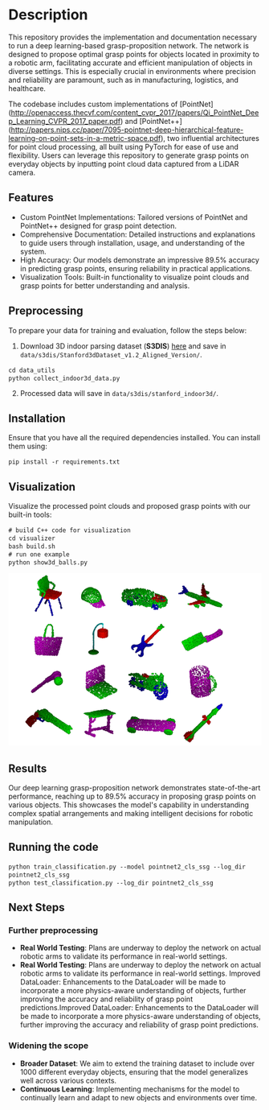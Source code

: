 # Description 
This repository provides the implementation and documentation necessary to run a deep learning-based grasp-proposition network. The network is designed to propose optimal grasp points for objects located in proximity to a robotic arm, facilitating accurate and efficient manipulation of objects in diverse settings. This is especially crucial in environments where precision and reliability are paramount, such as in manufacturing, logistics, and healthcare.

The codebase includes custom implementations of [PointNet] (http://openaccess.thecvf.com/content_cvpr_2017/papers/Qi_PointNet_Deep_Learning_CVPR_2017_paper.pdf) and [PointNet++] (http://papers.nips.cc/paper/7095-pointnet-deep-hierarchical-feature-learning-on-point-sets-in-a-metric-space.pdf), two influential architectures for point cloud processing, all built using PyTorch for ease of use and flexibility. Users can leverage this repository to generate grasp points on everyday objects by inputting point cloud data captured from a LiDAR camera.


## Features
- Custom PointNet Implementations: Tailored versions of PointNet and PointNet++ designed for grasp point detection.
- Comprehensive Documentation: Detailed instructions and explanations to guide users through installation, usage, and understanding of the system.
- High Accuracy: Our models demonstrate an impressive 89.5% accuracy in predicting grasp points, ensuring reliability in practical applications.
- Visualization Tools: Built-in functionality to visualize point clouds and grasp points for better understanding and analysis.


## Preprocessing 
To prepare your data for training and evaluation, follow the steps below:
1. Download 3D indoor parsing dataset (**S3DIS**) [here](http://buildingparser.stanford.edu/dataset.html)  and save in `data/s3dis/Stanford3dDataset_v1.2_Aligned_Version/`.
```
cd data_utils
python collect_indoor3d_data.py
```
2. Processed data will save in `data/s3dis/stanford_indoor3d/`.


## Installation
Ensure that you have all the required dependencies installed. You can install them using:
```
pip install -r requirements.txt
```

## Visualization
Visualize the processed point clouds and proposed grasp points with our built-in tools:
```
# build C++ code for visualization
cd visualizer
bash build.sh 
# run one example 
python show3d_balls.py
```
![](/visualizer/pic.png)

## Results
Our deep learning grasp-proposition network demonstrates state-of-the-art performance, reaching up to 89.5% accuracy in proposing grasp points on various objects. This showcases the model's capability in understanding complex spatial arrangements and making intelligent decisions for robotic manipulation.

## Running the code
```
python train_classification.py --model pointnet2_cls_ssg --log_dir pointnet2_cls_ssg
python test_classification.py --log_dir pointnet2_cls_ssg
```

## Next Steps
### Further preprocessing
- **Real World Testing**: Plans are underway to deploy the network on actual robotic arms to validate its performance in real-world settings.
- **Real World Testing**: Plans are underway to deploy the network on actual robotic arms to validate its performance in real-world settings.
Improved DataLoader: Enhancements to the DataLoader will be made to incorporate a more physics-aware understanding of objects, further improving the accuracy and reliability of grasp point predictions.Improved DataLoader: Enhancements to the DataLoader will be made to incorporate a more physics-aware understanding of objects, further improving the accuracy and reliability of grasp point predictions.

### Widening the scope
- **Broader Dataset**: We aim to extend the training dataset to include over 1000 different everyday objects, ensuring that the model generalizes well across various contexts.
- **Continuous Learning**: Implementing mechanisms for the model to continually learn and adapt to new objects and environments over time.
